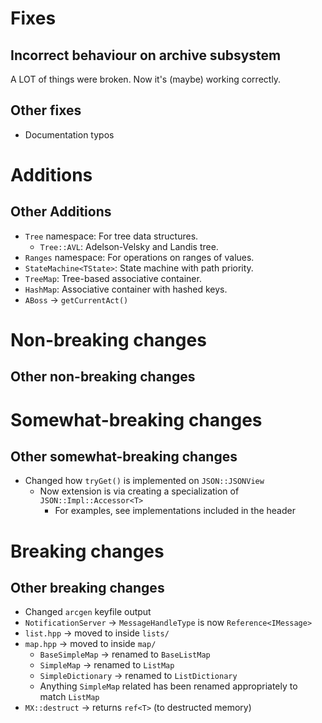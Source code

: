 # Fixes

## Incorrect behaviour on archive subsystem

A LOT of things were broken. Now it's (maybe) working correctly.

## Other fixes

- Documentation typos

# Additions

## Other Additions

- `Tree` namespace: For tree data structures.
	- `Tree::AVL`: Adelson-Velsky and Landis tree.
- `Ranges` namespace: For operations on ranges of values.
- `StateMachine<TState>`: State machine with path priority.
- `TreeMap`: Tree-based associative container.
- `HashMap`: Associative container with hashed keys.
- `ABoss` → `getCurrentAct()`

# Non-breaking changes

## Other non-breaking changes

# Somewhat-breaking changes

## Other somewhat-breaking changes

- Changed how `tryGet()` is implemented on `JSON::JSONView`
	- Now extension is via creating a specialization of `JSON::Impl::Accessor<T>`
		- For examples, see implementations included in the header

# Breaking changes

## Other breaking changes

- Changed `arcgen` keyfile output
- `NotificationServer` → `MessageHandleType` is now `Reference<IMessage>`
- `list.hpp` → moved to inside `lists/`
- `map.hpp` → moved to inside `map/`
	- `BaseSimpleMap` → renamed to `BaseListMap`
	- `SimpleMap` → renamed to `ListMap`
	- `SimpleDictionary` → renamed to `ListDictionary`
	- Anything `SimpleMap` related has been renamed appropriately to match `ListMap`
- `MX::destruct` → returns `ref<T>` (to destructed memory)